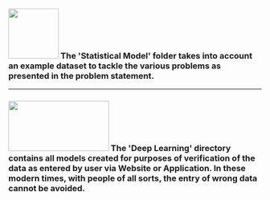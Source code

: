 ### <img src="https://i.pinimg.com/originals/cb/17/b8/cb17b80a942d7c317a35ff1324fae12f.gif" width=100 height=100> The 'Statistical Model' folder takes into account an example dataset to tackle the various problems as presented in the problem statement.

___________________________________________________________________________________________________________________________________

### <img src="https://2.bp.blogspot.com/-c8AgmXS4nSs/WyzQ1fiH8sI/AAAAAAAAAI0/FFuGD87iBf8L282guQ_a6XM1XAUdyxV9wCLcBGAs/s1600/DP1.gif" width=200 height=100> The 'Deep Learning' directory contains all models created for purposes of verification of the data as entered by user via Website or Application. In these modern times, with people of all sorts, the entry of wrong data cannot be avoided.
